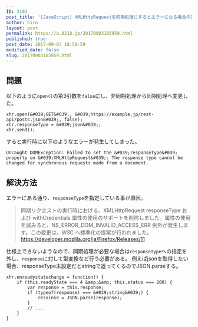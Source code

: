 ```yaml
---
ID: 3191
post_title: '[JavaScript] XMLHttpRequestを同期処理にするとエラーになる場合の対処法'
author: hiro
layout: post
permalink: https://b.0218.jp/20170903185959.html
published: true
post_date: 2017-09-03 18:59:59
modified_date: false
slug: 20170903185959.html
---
```

## 問題

以下のように`open()`の第3引数を`false`にし、非同期処理から同期処理へ変更した。

```language-javascript
xhr.open(&#039;GET&#039;, &#039;https://example.jp/rest-api/posts.json&#039;, false);
xhr.responseType = &#039;json&#039;;
xhr.send();
```

すると実行時に以下のようなエラーが発生してしまった。

```
Uncaught DOMException: Failed to set the &#039;responseType&#039; property on &#039;XMLHttpRequest&#039;: The response type cannot be changed for synchronous requests made from a document.
```

## 解決方法

エラーにある通り、`responseType`を指定している事が原因。

> 同期リクエストの実行時における、XMLHttpRequest responseType および withCredentials 属性の使用のサポートを削除しました。属性の使用を試みると、NS_ERROR_DOM_INVALID_ACCESS_ERR 例外が発生します。この変更は、W3C へ標準化の提案が行われました。
> https://developer.mozilla.org/ja/Firefox/Releases/11

仕様上できないようなので、同期処理が必要な場合は`responseType`への指定を外し、`response`に対して型変換など行う必要がある。
例えばjsonを取得したい場合、responseType未設定だとstringで返ってくるのでJSON.parseする。

```language-javascript
xhr.onreadystatechange = function() {
    if (this.readyState === 4 &amp;&amp; this.status === 200) {
        var response = this.response;
        if (typeof(response) === &#039;string&#039;) {
            resoinse = JSON.parse(response);
        }
        // ...
    }
}
```